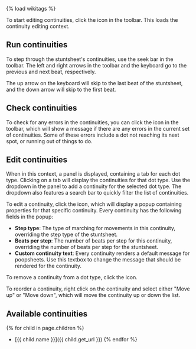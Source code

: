 {% load wikitags %}

To start editing continuities, click the <i class="icon-pencil-square-o"></i> icon in the toolbar. This loads the continuity editing context.

## Run continuities

To step through the stuntsheet's continuities, use the seek bar in the toolbar. The left and right arrows in the toolbar and the keyboard go to the previous and next beat, respectively.

The up arrow on the keyboard will skip to the last beat of the stuntsheet, and the down arrow will skip to the first beat.

## Check continuities

To check for any errors in the continuities, you can click the <i class="icon-check"></i> icon in the toolbar, which will show a message if there are any errors in the current set of continuities. Some of these errors include a dot not reaching its next spot, or running out of things to do.

## Edit continuities

When in this context, a panel is displayed, containing a tab for each dot type. Clicking on a tab will display the continuities for that dot type. Use the dropdown in the panel to add a continuity for the selected dot type. The dropdown also features a search bar to quickly filter the list of continuities.

To edit a continuity, click the <i class="icon-pencil"></i> icon, which will display a popup containing properties for that specific continuity. Every continuity has the following fields in the popup:

- **Step type**: The type of marching for movements in this continuity, overriding the step type of the stuntsheet.
- **Beats per step**: The number of beats per step for this continuity, overriding the number of beats per step for the stuntsheet.
- **Custom continuity text**: Every continuity renders a default message for poopsheets. Use this textbox to change the message that should be rendered for the continuity.

To remove a continuity from a dot type, click the <i class="icon-times"></i> icon.

To reorder a continuity, right click on the continuity and select either "Move up" or "Move down", which will move the continuity up or down the list.

## Available continuities

{% for child in page.children %}
- [{{ child.name }}]({{ child.get_url }})
{% endfor %}
